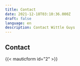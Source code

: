 ```yaml
---
title: Contact
date: 2021-12-18T03:10:36.000Z
draft: false
language: en
description: Contact Wittle Guys
---
```


## Contact

{{< mauticform id="2" >}}
